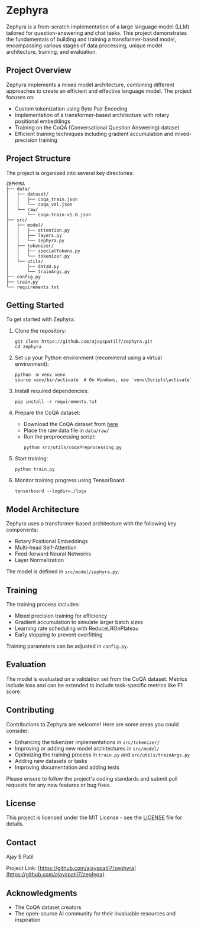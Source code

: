 # Zephyra

Zephyra is a from-scratch implementation of a large language model (LLM) tailored for question-answering and chat tasks. This project demonstrates the fundamentals of building and training a transformer-based model, encompassing various stages of data processing, unique model architecture, training, and evaluation.

## Project Overview

Zephyra implements a mixed model architecture, combining different approaches to create an efficient and effective language model. The project focuses on:

- Custom tokenization using Byte Pair Encoding
- Implementation of a transformer-based architecture with rotary positional embeddings
- Training on the CoQA (Conversational Question Answering) dataset
- Efficient training techniques including gradient accumulation and mixed-precision training

## Project Structure

The project is organized into several key directories:

```
ZEPHYRA
├── data/
│   ├── dataset/
│   │   ├── coqa_train.json
│   │   └── coqa_val.json
│   └── raw/
│       └── coqa-train-v1.0.json
├── src/
│   ├── model/
│   │   ├── attention.py
│   │   ├── layers.py
│   │   └── zephyra.py
│   ├── tokenizer/
│   │   ├── specialTokens.py
│   │   └── tokenizer.py
│   └── utils/
│       ├── dataU.py
│       └── trainArgs.py
├── config.py
├── train.py
└── requirements.txt
```

## Getting Started

To get started with Zephyra:

1. Clone the repository:
   ```
   git clone https://github.com/ajayspatil7/zephyra.git
   cd zephyra
   ```

2. Set up your Python environment (recommend using a virtual environment):
   ```
   python -m venv venv
   source venv/bin/activate  # On Windows, use `venv\Scripts\activate`
   ```

3. Install required dependencies:
   ```
   pip install -r requirements.txt
   ```

4. Prepare the CoQA dataset:
   - Download the CoQA dataset from [here](https://stanfordnlp.github.io/coqa/)
   - Place the raw data file in `data/raw/`
   - Run the preprocessing script:
     ```
     python src/utils/coqaPreprocessing.py
     ```

5. Start training:
   ```
   python train.py
   ```

6. Monitor training progress using TensorBoard:
   ```
   tensorboard --logdir=./logs
   ```

## Model Architecture

Zephyra uses a transformer-based architecture with the following key components:

- Rotary Positional Embeddings
- Multi-head Self-Attention
- Feed-forward Neural Networks
- Layer Normalization

The model is defined in `src/model/zephyra.py`.

## Training

The training process includes:

- Mixed precision training for efficiency
- Gradient accumulation to simulate larger batch sizes
- Learning rate scheduling with ReduceLROnPlateau
- Early stopping to prevent overfitting

Training parameters can be adjusted in `config.py`.

## Evaluation

The model is evaluated on a validation set from the CoQA dataset. Metrics include loss and can be extended to include task-specific metrics like F1 score.

## Contributing

Contributions to Zephyra are welcome! Here are some areas you could consider:

- Enhancing the tokenizer implementations in `src/tokenizer/`
- Improving or adding new model architectures in `src/model/`
- Optimizing the training process in `train.py` and `src/utils/trainArgs.py`
- Adding new datasets or tasks
- Improving documentation and adding tests

Please ensure to follow the project's coding standards and submit pull requests for any new features or bug fixes.

## License

This project is licensed under the MIT License - see the [LICENSE](LICENSE) file for details.

## Contact

Ajay S Patil

Project Link: [https://github.com/ajayspatil7/zephyra](https://github.com/ajayspatil7/zephyra)

## Acknowledgments

- The CoQA dataset creators
- The open-source AI community for their invaluable resources and inspiration